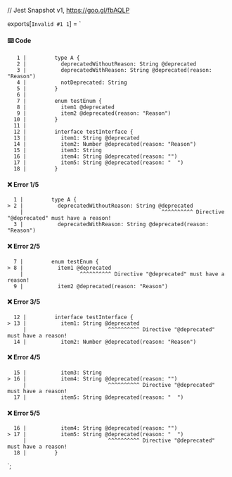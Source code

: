 // Jest Snapshot v1, https://goo.gl/fbAQLP

exports[`Invalid #1 1`] = `
#### ⌨️ Code

       1 |         type A {
       2 |           deprecatedWithoutReason: String @deprecated
       3 |           deprecatedWithReason: String @deprecated(reason: "Reason")
       4 |           notDeprecated: String
       5 |         }
       6 |
       7 |         enum testEnum {
       8 |           item1 @deprecated
       9 |           item2 @deprecated(reason: "Reason")
      10 |         }
      11 |
      12 |         interface testInterface {
      13 |           item1: String @deprecated
      14 |           item2: Number @deprecated(reason: "Reason")
      15 |           item3: String
      16 |           item4: String @deprecated(reason: "")
      17 |           item5: String @deprecated(reason: "  ")
      18 |         }

#### ❌ Error 1/5

      1 |         type A {
    > 2 |           deprecatedWithoutReason: String @deprecated
        |                                            ^^^^^^^^^^ Directive "@deprecated" must have a reason!
      3 |           deprecatedWithReason: String @deprecated(reason: "Reason")

#### ❌ Error 2/5

      7 |         enum testEnum {
    > 8 |           item1 @deprecated
        |                  ^^^^^^^^^^ Directive "@deprecated" must have a reason!
      9 |           item2 @deprecated(reason: "Reason")

#### ❌ Error 3/5

      12 |         interface testInterface {
    > 13 |           item1: String @deprecated
         |                          ^^^^^^^^^^ Directive "@deprecated" must have a reason!
      14 |           item2: Number @deprecated(reason: "Reason")

#### ❌ Error 4/5

      15 |           item3: String
    > 16 |           item4: String @deprecated(reason: "")
         |                          ^^^^^^^^^^ Directive "@deprecated" must have a reason!
      17 |           item5: String @deprecated(reason: "  ")

#### ❌ Error 5/5

      16 |           item4: String @deprecated(reason: "")
    > 17 |           item5: String @deprecated(reason: "  ")
         |                          ^^^^^^^^^^ Directive "@deprecated" must have a reason!
      18 |         }
`;
